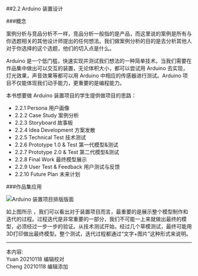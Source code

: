 
##2.2 Arduino 装置设计

###概念

案例分析与竞品分析不一样，竞品分析一般指的是产品，而这里说的案例是所有与你选题相关的其他设计师提出的任何想法。我们做案例分析的目的是去分析其他人对于你选择的这个选题，他们的切入点是什么。

Arduino 是一个低门槛，快速实现并测试我们想法的一种简单技术。当我们需要在作品集中做出可以交互的装置，无论体积大小，都可以尝试用 Arduino 去实现，灯光效果，声音效果等都可以用 Arduino 中相应的传感器进行测试。Arduino 项目不仅能体现我们动手能力，更重要的是编程能力。

本书想要做 Arduino 装置项目的学生提供做项目的思路：

* 2.2.1 Persona 用户画像   
* 2.2.2 Case Study 案例分析
* 2.2.3 Storyboard 故事板
* 2.2.4 Idea Development 方案发散
* 2.2.5 Technical Test 技术测试
* 2.2.6 Prototype 1.0 & Test 第一代模型&测试
* 2.2.7 Prototype 2.0 & Test 第二代模型&测试
* 2.2.8 Final Work 最终模型展示
* 2.2.9 User Test & Feedback 用户测试与反馈
* 2.2.10 Future Plan 未来计划

###作品集应用

![ Arduino 装置项目排版版面 ](http://kitpic.makebi.net/2021/ard_overview.jpg)

如上图所示 ，我们可以看出对于装置项目而言，最重要的是展示整个模型制作和迭代的过程。过程迭代是非常重要的一部分，我们不可能一上来就做出最终的模型，必须经过一步一步的验证。从技术测试开始，经过几个草模测试，最终可能用3D打印做出最终模型。整个测试，迭代过程都通过“文字+图片”这种形式来说明。


---

本内容:  
Yuan 20210118 编辑校对  
Cheng 20210118 编辑添加
